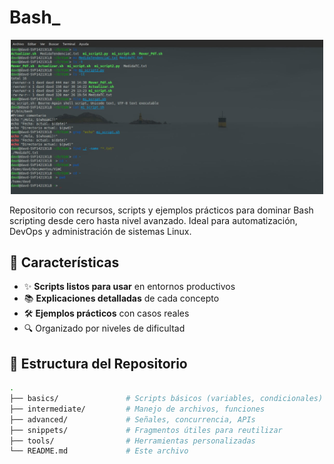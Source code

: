 # Bash_

<div align="center">
   <img src="Terminal2.jpg" alt="Terminal" width="500"/>
</div>




Repositorio con recursos, scripts y ejemplos prácticos para dominar Bash scripting desde cero hasta nivel avanzado. Ideal para automatización, DevOps y administración de sistemas Linux.

## 🚀 Características

- ✨ **Scripts listos para usar** en entornos productivos
- 📚 **Explicaciones detalladas** de cada concepto
- 🛠️ **Ejemplos prácticos** con casos reales
- 🔍 Organizado por niveles de dificultad

## 📂 Estructura del Repositorio

```bash
.
├── basics/               # Scripts básicos (variables, condicionales)
├── intermediate/         # Manejo de archivos, funciones
├── advanced/             # Señales, concurrencia, APIs
├── snippets/             # Fragmentos útiles para reutilizar
├── tools/                # Herramientas personalizadas
└── README.md             # Este archivo

